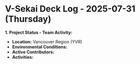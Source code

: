 # V-Sekai Deck Log - 2025-07-31 (Thursday)

**1. Project Status - Team Activity:**

- **Location:** Vancouver Region (YVR)
- **Environmental Conditions:**
- **Active Contributors:**
- **Activities:**
